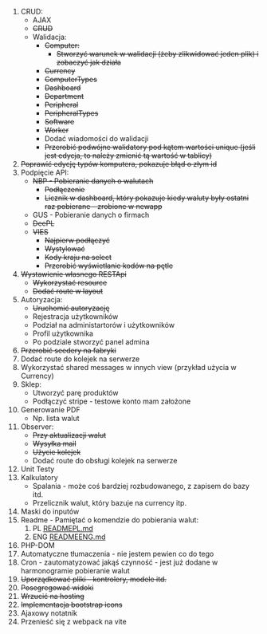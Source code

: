 1. CRUD:
    - AJAX
    - ~~CRUD~~
    - Walidacja:
        - ~~Computer:~~
            - ~~Stworzyć warunek w walidacji (żeby zlikwidować jeden plik) i zobaczyć jak działa~~
        - ~~Currency~~
        - ~~ComputerTypes~~
        - ~~Dashboard~~
        - ~~Department~~
        - ~~Peripheral~~
        - ~~PeripheralTypes~~
        - ~~Software~~
        - ~~Worker~~
        - Dodać wiadomości do walidacji
        - ~~Przerobić podwójne walidatory pod kątem wartości unique (jeśli jest edycja, to należy zmienić tą wartość w tablicy)~~
1. ~~Poprawić edycję typów komputera, pokazuje błąd o złym id~~
1. Podpięcie API:
    - ~~NBP - Pobieranie danych o walutach~~
        - ~~Podłączenie~~
        - ~~Licznik w dashboard, który pokazuje kiedy waluty były ostatni raz pobierane - zrobione w newapp~~
    - GUS - Pobieranie danych o firmach
    - ~~DeePL~~
    - ~~VIES~~
        - ~~Najpierw podłączyć~~
        - ~~Wystylować~~
        - ~~Kody kraju na select~~
        - ~~Przerobić wyświetlanie kodów na pętle~~
1. ~~Wystawienie własnego RESTApi~~
    - ~~Wykorzystać resource~~
    - ~~Dodać route w layout~~
1. Autoryzacja:
    - ~~Uruchomić autoryzację~~
    - Rejestracja użytkowników
    - Podział na administartorów i użytkowników
    - Profil użytkownika
    - Po podziale stworzyć panel admina
1. ~~Przerobić seedery na fabryki~~
1. Dodać route do kolejek na serwerze
1. Wykorzystać shared messages w innych view (przykład użycia w Currency)
1. Sklep:
    - Utworzyć parę produktów
    - Podłączyć stripe - testowe konto mam założone
1. Generowanie PDF
    - Np. lista walut
1. Observer:
    - ~~Przy aktualizacji walut~~
    - ~~Wysyłka mail~~
    - ~~Użycie kolejek~~
    - Dodać route do obsługi kolejek na serwerze
1. Unit Testy
1. Kalkulatory
    - Spalania - może coś bardziej rozbudowanego, z zapisem do bazy itd.
    - Przelicznik walut, który bazuje na currency itp.
1. Maski do inputów
1. Readme - Pamiętać o komendzie do pobierania walut:
    1. PL [READMEPL.md](./READMEPL.md)
    1. ENG [READMEENG.md](./READMEENG.md)
1. PHP-DOM
1. Automatyczne tłumaczenia - nie jestem pewien co do tego
1. Cron - zautomatyzować jakąś czynność - jest już dodane w harmonogramie pobieranie walut
1. ~~Uporządkować pliki - kontrolery, modele itd.~~
1. ~~Posegregować widoki~~
1. ~~Wrzucić na hosting~~
1. ~~Implementacja bootstrap icons~~
1. Ajaxowy notatnik
1. Przenieść się z webpack na vite
